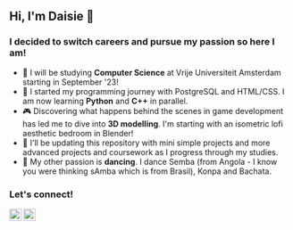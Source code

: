 ## Hi, I'm Daisie 👾

### I decided to switch careers and pursue my passion so here I am!

- 🔭 I will be studying <strong>Computer Science</strong> at Vrije Universiteit Amsterdam starting in September '23!
- 🌱 I started my programming journey with PostgreSQL and HTML/CSS. I am now learning <strong>Python</strong> and <strong>C++</strong> in parallel.  
- 🎮 Discovering what happens behind the scenes in game development has led me to dive into <strong>3D modelling</strong>. I'm starting with an isometric lofi aesthetic bedroom in Blender!  
- 🤖 I'll be updating this repository with mini simple projects and more advanced projects and coursework as I progress through my studies.  
- 💃 My other passion is <strong>dancing</strong>. I dance Semba (from Angola - I know you were thinking sAmba which is from Brasil), Konpa and Bachata.

### Let's connect!

[<img align="left" alt="Linkedin Logo" width="22px" src="https://cdn.jsdelivr.net/npm/simple-icons@v3/icons/linkedin.svg" />][linkedin]
[<img align="left" alt="TikTok Logo" width="22px" src="https://cdn.jsdelivr.net/npm/simple-icons@v3/icons/tiktok.svg" />][tiktok]

[linkedin]: https://linkedin.com/in/dace-kebzere/
[tiktok]: https://www.tiktok.com/@d.ai.sie/
